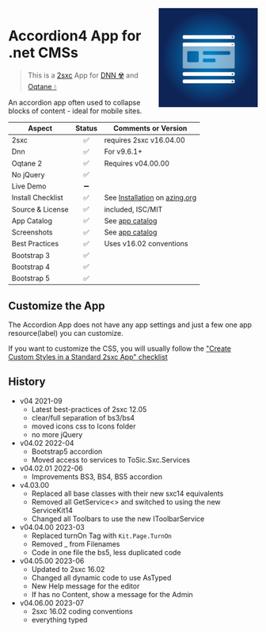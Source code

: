 <img src="app-icon.png" align="right" width="200px">

# Accordion4 App for .net CMSs

> This is a [2sxc](https://2sxc.org) App for [DNN ☢️](https://www.dnnsoftware.com/) and [Oqtane 💧](https://www.oqtane.org/)

An accordion app often used to collapse blocks of content - ideal for mobile sites.

| Aspect              | Status | Comments or Version |
| ------------------- | :----: | ------------------- |
| 2sxc                | ✅    | requires 2sxc v16.04.00
| Dnn                 | ✅    | For v9.6.1+
| Oqtane 2            | ✅    | Requires v04.00.00
| No jQuery           | ✅    |
| Live Demo           | ➖    |
| Install Checklist   | ✅    | See [Installation](https://azing.org/2sxc/r/y6k46oQa) on [azing.org](https://azing.org/2sxc)
| Source & License    | ✅    | included, ISC/MIT
| App Catalog         | ✅    | See [app catalog](https://2sxc.org/en/apps/app/accordion-v4-hybrid-for-dnn-and-oqtane)
| Screenshots         | ✅    | See [app catalog](https://2sxc.org/en/apps/app/accordion-v4-hybrid-for-dnn-and-oqtane)
| Best Practices      | ✅    | Uses v16.02 conventions
| Bootstrap 3         | ✅    |
| Bootstrap 4         | ✅    |
| Bootstrap 5         | ✅    |

## Customize the App

The Accordion App does not have any app settings and just a few one app resource(label) you can customize.

If you want to customize the CSS, you will usually follow the ["Create Custom Styles in a Standard 2sxc App" checklist](https://azing.org/2sxc/r/gg_aB9FD)

## History

* v04 2021-09
  * Latest best-practices of 2sxc 12.05
  * clear/full separation of bs3/bs4
  * moved icons css to Icons folder
  * no more jQuery
* v04.02 2022-04
  * Bootstrap5 accordion
  * Moved access to services to ToSic.Sxc.Services
* v04.02.01 2022-06
  * Improvements BS3, BS4, BS5 accordion
* v4.03.00
  * Replaced all base classes with their new sxc14 equivalents
  * Removed all GetService<> and switched to using the new ServiceKit14
  * Changed all Toolbars to use the new IToolbarService
* v04.04.00 2023-03
  * Replaced turnOn Tag with `Kit.Page.TurnOn`
  * Removed _ from Filenames
  * Code in one file the bs5, less duplicated code
* v04.05.00 2023-06
  * Updated to 2sxc 16.02
  * Changed all dynamic code to use AsTyped
  * New Help message for the editor
  * If has no Content, show a message for the Admin
* v04.06.00 2023-07
  * 2sxc 16.02 coding conventions
  * everything typed
